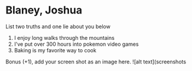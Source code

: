 # Blaney, Joshua
List two truths and one lie about you below

1. I enjoy long walks through the mountains
1. I've put over 300 hours into pokemon video games
1. Baking is my favorite way to cook


Bonus (+1), add your screen shot as an image here.
![alt text](screenshots
